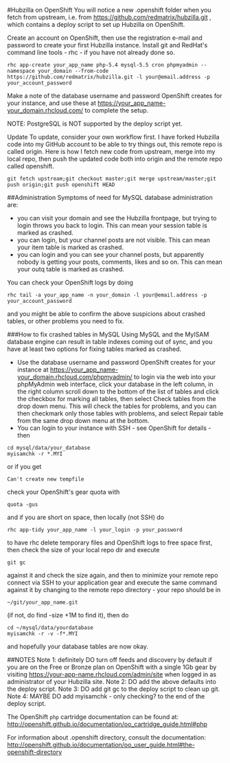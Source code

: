 #Hubzilla on OpenShift
You will notice a new .openshift folder when you fetch from upstream, i.e. from https://github.com/redmatrix/hubzilla.git , which contains a deploy script to set up Hubzilla on OpenShift.

Create an account on OpenShift, then use the registration e-mail and password to create your first Hubzilla instance. Install git and RedHat's command line tools - rhc - if you have not already done so.

```
rhc app-create your_app_name php-5.4 mysql-5.5 cron phpmyadmin --namespace your_domain --from-code https://github.com/redmatrix/hubzilla.git -l your@email.address -p your_account_password
```

Make a note of the database username and password OpenShift creates for your instance, and use these at https://your_app_name-your_domain.rhcloud.com/ to complete the setup.

NOTE: PostgreSQL is NOT supported by the deploy script yet.

Update
To update, consider your own workflow first. I have forked Hubzilla code into my GitHub account to be able to try things out, this remote repo is called origin. Here is how I fetch new code from upstream, merge into my local repo, then push the updated code both into origin and the remote repo called openshift.

```
git fetch upstream;git checkout master;git merge upstream/master;git push origin;git push openshift HEAD
```

##Administration
Symptoms of need for MySQL database administration are:
- you can visit your domain and see the Hubzilla frontpage, but trying to login throws you back to login. This can mean your session table is marked as crashed.
- you can login, but your channel posts are not visible. This can mean your item table is marked as crashed.
- you can login and you can see your channel posts, but apparently nobody is getting your posts, comments, likes and so on. This can mean your outq table is marked as crashed.

You can check your OpenShift logs by doing

```
rhc tail -a your_app_name -n your_domain -l your@email.address -p your_account_password 
```

and you might be able to confirm the above suspicions about crashed tables, or other problems you need to fix. 

###How to fix crashed tables in MySQL
Using MySQL and the MyISAM database engine can result in table indexes coming out of sync, and you have at least two options for fixing tables marked as crashed.
- Use the database username and password OpenShift creates for your instance at https://your_app_name-your_domain.rhcloud.com/phpmyadmin/ to login via the web into your phpMyAdmin web interface, click your database in the left column, in the right column scroll down to the bottom of the list of tables and click the checkbox for marking all tables, then select Check tables from the drop down menu. This will check the tables for problems, and you can then checkmark only those tables with problems, and select Repair table from the same drop down menu at the bottom.
- You can login to your instance with SSH - see OpenShift for details - then

```
cd mysql/data/your_database
myisamchk -r *.MYI
```

or if you get

```
Can't create new tempfile
```

check your OpenShift's gear quota with

```
quota -gus
```

and if you are short on space, then locally (not SSH) do

```
rhc app-tidy your_app_name -l your_login -p your_password
```

to have rhc delete temporary files and OpenShift logs to free space first, then check the size of your local repo dir and execute

```
git gc
```

against it and check the size again, and then to minimize your remote repo connect via SSH to your application gear and execute the same command against it by changing to the remote repo directory - your repo should be in

```
~/git/your_app_name.git
```

(if not, do find -size +1M to find it), then do

```
cd ~/mysql/data/yourdatabase
myisamchk -r -v -f*.MYI
```

and hopefully your database tables are now okay.

##NOTES
Note 1: definitely DO turn off feeds and discovery by default if you are on the Free or Bronze plan on OpenShift with a single 1Gb gear by visiting https://your-app-name.rhcloud.com/admin/site when logged in as administrator of your Hubzilla site.
Note 2: DO add the above defaults into the deploy script.
Note 3: DO add git gc to the deploy script to clean up git.
Note 4: MAYBE DO add myisamchk - only checking? to the end of the deploy script.

The OpenShift `php` cartridge documentation can be found at:
http://openshift.github.io/documentation/oo_cartridge_guide.html#php

For information about .openshift directory, consult the documentation:
http://openshift.github.io/documentation/oo_user_guide.html#the-openshift-directory
